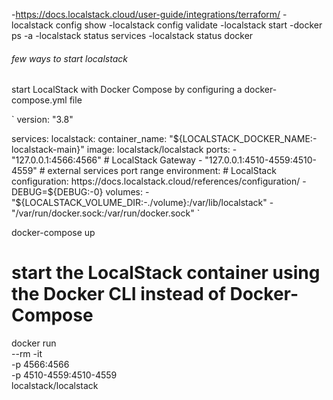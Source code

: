 -https://docs.localstack.cloud/user-guide/integrations/terraform/
-localstack config show
-localstack config validate
-localstack start
-docker ps -a
-localstack status services
-localstack status docker

<h6>few ways to start localstack</h6>

<p>start LocalStack with Docker Compose by configuring a docker-compose.yml file</p>
`
version: "3.8"

services:
localstack:
container_name: "${LOCALSTACK_DOCKER_NAME:-localstack-main}"
    image: localstack/localstack
    ports:
      - "127.0.0.1:4566:4566"            # LocalStack Gateway
      - "127.0.0.1:4510-4559:4510-4559"  # external services port range
    environment:
      # LocalStack configuration: https://docs.localstack.cloud/references/configuration/
      - DEBUG=${DEBUG:-0}
volumes: - "${LOCALSTACK_VOLUME_DIR:-./volume}:/var/lib/localstack" - "/var/run/docker.sock:/var/run/docker.sock"
`

docker-compose up

# start the LocalStack container using the Docker CLI instead of Docker-Compose

docker run \
 --rm -it \
 -p 4566:4566 \
 -p 4510-4559:4510-4559 \
 localstack/localstack
